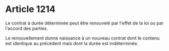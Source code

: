 # Article 1214

<p>Le contrat à durée déterminée peut être renouvelé par l'effet de la loi ou par l'accord des parties. </p><p> Le renouvellement donne naissance à un nouveau contrat dont le contenu est identique au précédent mais dont la durée est indéterminée.</p>
